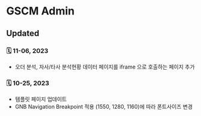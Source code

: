 # GSCM Admin

## Updated

### 🗓️ 11-06, 2023
- 오더 분석, 자사/타사 분석현황 데이터 페이지를 iframe 으로 호출하는 페이지 추가

### 🗓️ 10-25, 2023
- 템플릿 페이지 업데이트
- GNB Navigation Breakpoint 적용 (1550, 1280, 1160)에 따라 폰트사이즈 변경